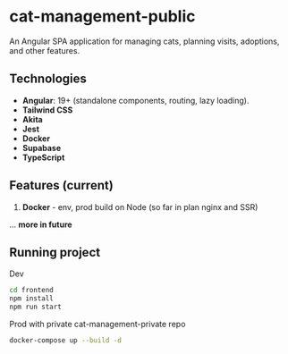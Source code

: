 # cat-management-public

An Angular SPA application for managing cats, planning visits, adoptions, and other features.

## Technologies

- **Angular**: 19+ (standalone components, routing, lazy loading).
- **Tailwind CSS**
- **Akita**
- **Jest**
- **Docker**
- **Supabase**
- **TypeScript**

## Features (current)

1. **Docker** - env, prod build on Node (so far in plan nginx and SSR)

... **more in future**

## Running project  ##

Dev
```bash
cd frontend
npm install
npm run start
```

Prod with private cat-management-private repo

```bash 
docker-compose up --build -d

